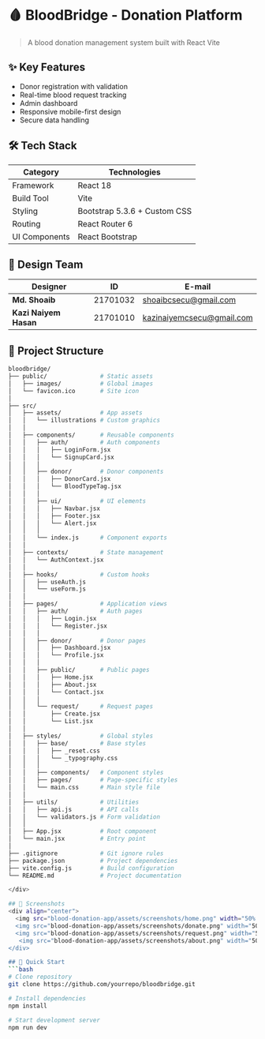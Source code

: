 # 🩸 BloodBridge - Donation Platform



> A  blood donation management system built with React Vite

## ✨ Key Features
- Donor registration with validation
- Real-time blood request tracking
- Admin dashboard
- Responsive mobile-first design
- Secure data handling

## 🛠️ Tech Stack
| Category        | Technologies                 |
|-----------------|------------------------------|
| Framework       | React 18                     |
| Build Tool      | Vite                         |
| Styling         | Bootstrap 5.3.6 + Custom CSS |
| Routing         | React Router 6               |
| UI Components   | React Bootstrap              |

## 🎨 Design Team
<div align="center">

| Designer | ID | E-mail |
|----------|----|------|
|**Md. Shoaib** | 21701032 |shoaibcsecu@gmail.com|
|**Kazi Naiyem Hasan** | 21701010 | kazinaiyemcsecu@gmail.com |

</div>

</div>

## 📂 Project Structure
```bash
bloodbridge/
├── public/               # Static assets
│   ├── images/           # Global images
│   └── favicon.ico       # Site icon
│
├── src/
│   ├── assets/           # App assets
│   │   └── illustrations # Custom graphics
│   │
│   ├── components/       # Reusable components
│   │   ├── auth/         # Auth components
│   │   │   ├── LoginForm.jsx
│   │   │   └── SignupCard.jsx
│   │   │
│   │   ├── donor/        # Donor components
│   │   │   ├── DonorCard.jsx
│   │   │   └── BloodTypeTag.jsx
│   │   │
│   │   ├── ui/           # UI elements
│   │   │   ├── Navbar.jsx
│   │   │   ├── Footer.jsx
│   │   │   └── Alert.jsx
│   │   │
│   │   └── index.js      # Component exports
│   │
│   ├── contexts/         # State management
│   │   └── AuthContext.jsx
│   │
│   ├── hooks/            # Custom hooks
│   │   ├── useAuth.js
│   │   └── useForm.js
│   │
│   ├── pages/            # Application views
│   │   ├── auth/         # Auth pages
│   │   │   ├── Login.jsx
│   │   │   └── Register.jsx
│   │   │
│   │   ├── donor/        # Donor pages
│   │   │   ├── Dashboard.jsx
│   │   │   └── Profile.jsx
│   │   │
│   │   ├── public/       # Public pages
│   │   │   ├── Home.jsx
│   │   │   ├── About.jsx
│   │   │   └── Contact.jsx
│   │   │
│   │   └── request/      # Request pages
│   │       ├── Create.jsx
│   │       └── List.jsx
│   │
│   ├── styles/           # Global styles
│   │   ├── base/         # Base styles
│   │   │   ├── _reset.css
│   │   │   └── _typography.css
│   │   │
│   │   ├── components/   # Component styles
│   │   ├── pages/        # Page-specific styles
│   │   └── main.css      # Main style file
│   │
│   ├── utils/            # Utilities
│   │   ├── api.js        # API calls
│   │   └── validators.js # Form validation
│   │
│   ├── App.jsx           # Root component
│   └── main.jsx          # Entry point
│
├── .gitignore            # Git ignore rules
├── package.json          # Project dependencies
├── vite.config.js        # Build configuration
└── README.md             # Project documentation

</div>

## 📸 Screenshots
<div align="center">
  <img src="blood-donation-app/assets/screenshots/home.png" width="50% />
  <img src="blood-donation-app/assets/screenshots/donate.png" width="50%" /> 
  <img src="blood-donation-app/assets/screenshots/request.png" width="50%" />
   <img src="blood-donation-app/assets/screenshots/about.png" width="50%" />
</div>

## 🚀 Quick Start
```bash
# Clone repository
git clone https://github.com/yourrepo/bloodbridge.git

# Install dependencies
npm install

# Start development server
npm run dev


